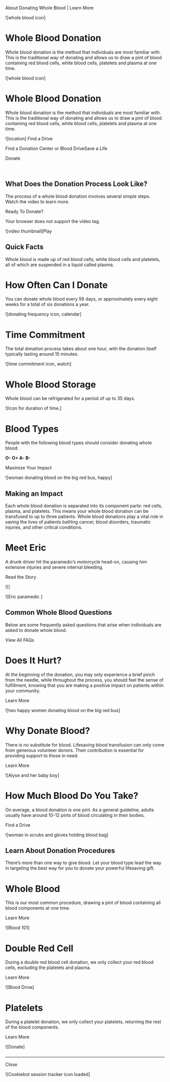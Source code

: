About Donating Whole Blood | Learn More

![whole blood icon]

# Whole Blood Donation

Whole blood donation is the method that individuals are most familiar with. This is the traditional way of donating and allows us to draw a pint of blood containing red blood cells, white blood cells, platelets and plasma at one time.

![whole blood icon]

# Whole Blood Donation

Whole blood donation is the method that individuals are most familiar with. This is the traditional way of donating and allows us to draw a pint of blood containing red blood cells, white blood cells, platelets and plasma at one time.

 ![location]  Find a Drive

Find a Donation Center or Blood DriveSave a Life

Donate

 

## What Does the Donation Process Look Like?

The process of a whole blood donation involves several simple steps. Watch the video to learn more. 

 Ready To Donate? 

  Your browser does not support the video tag.

![video thumbnail]Play

## Quick Facts

Whole blood is made up of red blood cells, white blood cells and platelets, all of which are suspended in a liquid called plasma.

# How Often Can I Donate

You can donate whole blood every 56 days, or approximately every eight weeks for a total of six donations a year.  

![donating frequency icon, calendar]

# Time Commitment

The total donation process takes about one hour, with the donation itself typically lasting around 15 minutes.  

![time commitment icon, watch]

# Whole Blood Storage

Whole blood can be refrigerated for a period of up to 35 days.  

![Icon for duration of time.]

# Blood Types

People with the following blood types should consider donating whole blood:

**O- O+ A- B-**

Maximize Your Impact

![woman donating blood on the big red bus, happy]

## Making an Impact

Each whole blood donation is separated into its component parts: red cells, plasma, and platelets. This means your whole blood donation can be transfused to up to three patients. Whole blood donations play a vital role in saving the lives of patients battling cancer, blood disorders, traumatic injuries, and other critical conditions.

# Meet Eric

A drunk driver hit the paramedic’s motorcycle head-on, causing him extensive injuries and severe internal bleeding.

Read the Story

 ![]

![Eric paramedic ]

## Common Whole Blood Questions

Below are some frequently asked questions that arise when individuals are asked to donate whole blood.

 View All FAQs 

# Does It Hurt?

At the beginning of the donation, you may only experience a brief pinch from the needle, while throughout the process, you should feel the sense of fulfillment, knowing that you are making a positive impact on patients within your community.

Learn More

![two happy women donating blood on the big red bus]

# Why Donate Blood?

There is no substitute for blood. Lifesaving blood transfusion can only come from generous volunteer donors. Their contribution is essential for providing support to those in need.  

Learn More

![Alyse and her baby boy]

# How Much Blood Do You Take?

On average, a blood donation is one pint. As a general guideline, adults usually have around 10-12 pints of blood circulating in their bodies.

Find a Drive

![woman in scrubs and gloves holding blood bag]

## Learn About Donation Procedures

There’s more than one way to give blood. Let your blood type lead the way in targeting the best way for you to donate your powerful lifesaving gift.

# Whole Blood

This is our most common procedure, drawing a pint of blood containing all blood components at one time.

Learn More

![Blood 101]

# Double Red Cell

During a double red blood cell donation, we only collect your red blood cells, excluding the platelets and plasma.

Learn More

![Blood Drive]

# Platelets

During a platelet donation, we only collect your platelets, returning the rest of the blood components.

Learn More

![Donate]

##### 

* * *

 Close 

![Cookiebot session tracker icon loaded]